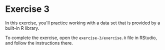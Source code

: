 # Exercise 3
In this exercise, you'll practice working with a data set that is provided by a built-in R library.

To complete the exercise, open the `exercise-3/exercise.R` file in RStudio, and follow the instructions there.
